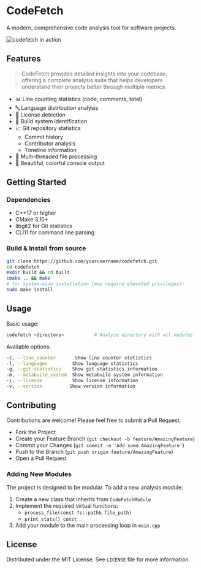 # CodeFetch

A modern, comprehensive code analysis tool for software projects.

![codefetch in action](assets/codefetch.jpg)

## Features
> CodeFetch provides detailed insights into your codebase,<br>
> offering a complete analysis suite that helps developers<br>
> understand their projects better through multiple metrics.

- 📊 Line counting statistics (code, comments, total)
- 🔤 Language distribution analysis
- 📜 License detection
- 🔨 Build system identification
- 📈 Git repository statistics
  - Commit history
  - Contributor analysis
  - Timeline information
- 🧵 Multi-threaded file processing
- 🎨 Beautiful, colorful console output

## Getting Started

### Dependencies
- C++17 or higher
- CMake 3.10+
- libgit2 for Git statistics
- CLI11 for command line parsing

### Build & Install from source
```bash
git clone https://github.com/yourusername/codefetch.git
cd codefetch
mkdir build && cd build
cmake .. && make
# for system-wide installation (may require elevated privileges):
sudo make install
```

## Usage

Basic usage:
```bash
codefetch <directory>           # Analyze directory with all modules
```

Available options:
```bash
-c, --line_counter       Show line counter statistics
-l, --languages         Show language statistics
-g, --git-statistics    Show git statistics information
-m, --metabuild_system  Show metabuild system information
-i, --license           Show license information
-v, --version          Show version information
```



## Contributing
Contributions are welcome! Please feel free to submit a Pull Request.
- Fork the Project
- Create your Feature Branch (`git checkout -b feature/AmazingFeature`)
- Commit your Changes (`git commit -m 'Add some AmazingFeature'`)
- Push to the Branch (`git push origin feature/AmazingFeature`)
- Open a Pull Request

### Adding New Modules
The project is designed to be modular. To add a new analysis module:
1. Create a new class that inherits from `CodeFetchModule`
2. Implement the required virtual functions:
   - `process_file(const fs::path& file_path)`
   - `print_stats() const`
3. Add your module to the main processing loop in `main.cpp`

## License
Distributed under the MIT License. See `LICENSE` file for more information.

